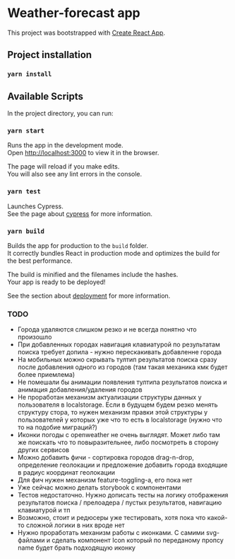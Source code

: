 # Weather-forecast app

This project was bootstrapped with [Create React App](https://github.com/facebook/create-react-app).

## Project installation

### `yarn install`

## Available Scripts

In the project directory, you can run:

### `yarn start`

Runs the app in the development mode.\
Open [http://localhost:3000](http://localhost:3000) to view it in the browser.

The page will reload if you make edits.\
You will also see any lint errors in the console.

### `yarn test`

Launches Cypress.\
See the page about [cypress](https://docs.cypress.io/) for more information.

### `yarn build`

Builds the app for production to the `build` folder.\
It correctly bundles React in production mode and optimizes the build for the best performance.

The build is minified and the filenames include the hashes.\
Your app is ready to be deployed!

See the section about [deployment](https://facebook.github.io/create-react-app/docs/deployment) for more information.

### TODO

- Города удаляются слишком резко и не всегда понятно что произошло
- При добавленных городах навигация клавиатурой по результатам поиска требует допила - нужно перескакивать добавленне города
- На мобильных можно скрывать тултип результатов поиска сразу после добавления одного из городов (там такая механика кмк будет более приемлема)
- Не помешали бы анимации появления тултипа результатов поиска и анимация добавления/удаления городов
- Не проработан механизм актуализации структуры данных у пользователя в localstorage. Если в будущем будем резко менять структуру стора, то нужен механизм правки этой структуры у пользователей у которых уже что то есть в localstorage (нужно что то на подобие миграций?)
- Иконки погоды с openweather не очень выглядят. Может либо там же поискать что то повыразительнее, либо посмотреть в сторону других сервисов
- Можно добавить фичи - сортировка городов drag-n-drop, определение геолокации и предложение добавить города входящие в радиус координат геолокации
- Для фич нужен механизм feature-toggling-а, его пока нет
- Уже сейчас можно делать storybook с компонентами
- Тестов недостаточно. Нужно дописать тесты на логику отображения результатов поиска / прелоадера / пустых результатов, навигацию клавиатурой и тп
- Возможно, стоит и редюсеры уже тестировать, хотя пока что какой-то сложной логики в них вроде нет
- Нужно проработать механизм работы с иконками. С самими svg-файлами и сделать компонент Icon который по переданому пропсу name будет брать подходящую иконку

